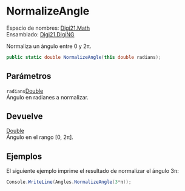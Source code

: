 # NormalizeAngle

Espacio de nombres: [Digi21.Math](../../)  
Ensamblado: [Digi21.DigiNG](../../../)

Normaliza un ángulo entre 0 y 2π.

```csharp
public static double NormalizeAngle(this double radians);
```

## Parámetros

`radians`[Double](https://docs.microsoft.com/en-us/dotnet/api/system.double?view=net-5.0)  
Ángulo en radianes a normalizar.

## Devuelve

[Double](https://docs.microsoft.com/en-us/dotnet/api/system.double?view=net-5.0)  
Ángulo en el rango \[0, 2π\].

## Ejemplos

El siguiente ejemplo imprime el resultado de normalizar el ángulo 3π:

```csharp
Console.WriteLine(Angles.NormalizeAngle(3*π));
```

